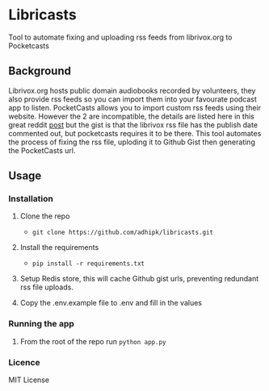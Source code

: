 # Libricasts
Tool to automate fixing and uploading rss feeds from librivox.org to Pocketcasts
## Background
Librivox.org hosts public domain audiobooks recorded by volunteers, they also provide rss feeds so you can import them into your favourate podcast app to listen. PocketCasts allows you to import custom rss feeds using their website. However the 2 are incompatible, the details are listed here in this great reddit [post](https://www.reddit.com/r/pocketcasts/comments/ekin6r/i_finally_found_ways_to_overcome_the_librivox/) but the gist is that the librivox rss file has the publish date commented out, but pocketcasts requires it to be there. This tool automates the process of fixing the rss file, uploding it to Github Gist then generating the PocketCasts url.

## Usage

### Installation

1. Clone the repo
    - `git clone https://github.com/adhipk/libricasts.git`
2. Install the requirements
    - `pip install -r requirements.txt`

3. Setup Redis store, this will cache Github gist urls, preventing redundant rss file uploads.
3. Copy the .env.example file to .env and fill in the values
### Running the app

1. From the root of the repo run `python app.py`


### Licence
MIT License
